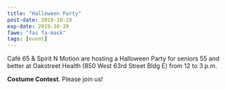 ```yaml
---
title: "Halloween Party"
post-date: 2019-10-28
exp-date: 2019-10-29
fawe: "fas fa-mask"
tags: [event]
---
```

Café 65 & Spirit N Motion are hosting a Halloween Party for seniors 55 and better at Oakstreet Health (850 West 63rd Street Bldg E) from 12 to 3 p.m.

**Costume Contest**. Please join us!